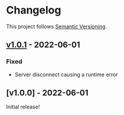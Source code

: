 <!-- markdownlint-disable-file MD024 -->

# Changelog

This project follows [Semantic Versioning](https://semver.org/spec/v2.0.0.html).

## [v1.0.1] - 2022-06-01

### Fixed

- Server disconnect causing a runtime error

## [v1.0.0] - 2022-06-01

Initial release!

[v1.0.1]: https://github.com/smartrent/grizzly/compare/v1.0.0...v1.0.1
